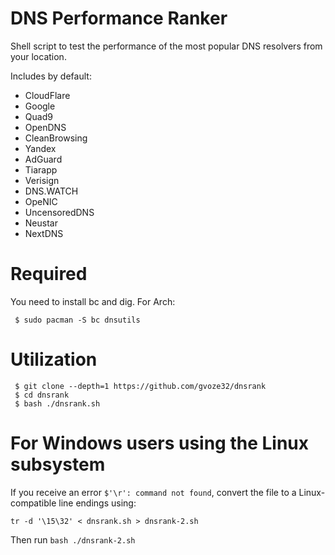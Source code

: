 # DNS Performance Ranker

Shell script to test the performance of the most popular DNS resolvers from your location.

Includes by default:
 * CloudFlare
 * Google
 * Quad9
 * OpenDNS
 * CleanBrowsing
 * Yandex
 * AdGuard
 * Tiarapp
 * Verisign 
 * DNS.WATCH
 * OpeNIC 
 * UncensoredDNS 
 * Neustar 
 * NextDNS

# Required 

You need to install bc and dig. For Arch:

```
 $ sudo pacman -S bc dnsutils
```

# Utilization

``` 
 $ git clone --depth=1 https://github.com/gvoze32/dnsrank
 $ cd dnsrank
 $ bash ./dnsrank.sh 
```

# For Windows users using the Linux subsystem

If you receive an error `$'\r': command not found`, convert the file to a Linux-compatible line endings using:

    tr -d '\15\32' < dnsrank.sh > dnsrank-2.sh
    
Then run `bash ./dnsrank-2.sh`

